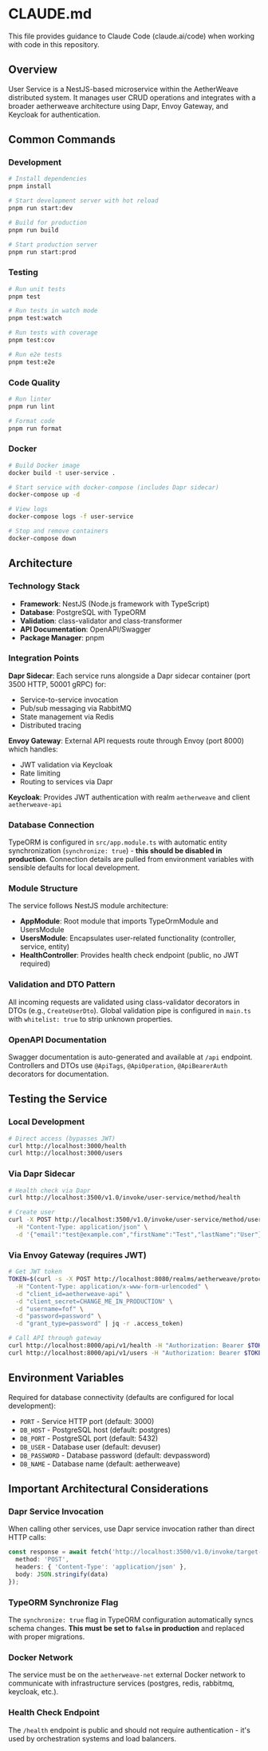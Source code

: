 # CLAUDE.md

This file provides guidance to Claude Code (claude.ai/code) when working with code in this repository.

## Overview

User Service is a NestJS-based microservice within the AetherWeave distributed system. It manages user CRUD operations and integrates with a broader aetherweave architecture using Dapr, Envoy Gateway, and Keycloak for authentication.

## Common Commands

### Development
```bash
# Install dependencies
pnpm install

# Start development server with hot reload
pnpm run start:dev

# Build for production
pnpm run build

# Start production server
pnpm run start:prod
```

### Testing
```bash
# Run unit tests
pnpm test

# Run tests in watch mode
pnpm test:watch

# Run tests with coverage
pnpm test:cov

# Run e2e tests
pnpm test:e2e
```

### Code Quality
```bash
# Run linter
pnpm run lint

# Format code
pnpm run format
```

### Docker
```bash
# Build Docker image
docker build -t user-service .

# Start service with docker-compose (includes Dapr sidecar)
docker-compose up -d

# View logs
docker-compose logs -f user-service

# Stop and remove containers
docker-compose down
```

## Architecture

### Technology Stack
- **Framework**: NestJS (Node.js framework with TypeScript)
- **Database**: PostgreSQL with TypeORM
- **Validation**: class-validator and class-transformer
- **API Documentation**: OpenAPI/Swagger
- **Package Manager**: pnpm

### Integration Points

**Dapr Sidecar**: Each service runs alongside a Dapr sidecar container (port 3500 HTTP, 50001 gRPC) for:
- Service-to-service invocation
- Pub/sub messaging via RabbitMQ
- State management via Redis
- Distributed tracing

**Envoy Gateway**: External API requests route through Envoy (port 8000) which handles:
- JWT validation via Keycloak
- Rate limiting
- Routing to services via Dapr

**Keycloak**: Provides JWT authentication with realm `aetherweave` and client `aetherweave-api`

### Database Connection
TypeORM is configured in `src/app.module.ts` with automatic entity synchronization (`synchronize: true`) - **this should be disabled in production**. Connection details are pulled from environment variables with sensible defaults for local development.

### Module Structure
The service follows NestJS module architecture:
- **AppModule**: Root module that imports TypeOrmModule and UsersModule
- **UsersModule**: Encapsulates user-related functionality (controller, service, entity)
- **HealthController**: Provides health check endpoint (public, no JWT required)

### Validation and DTO Pattern
All incoming requests are validated using class-validator decorators in DTOs (e.g., `CreateUserDto`). Global validation pipe is configured in `main.ts` with `whitelist: true` to strip unknown properties.

### OpenAPI Documentation
Swagger documentation is auto-generated and available at `/api` endpoint. Controllers and DTOs use `@ApiTags`, `@ApiOperation`, `@ApiBearerAuth` decorators for documentation.

## Testing the Service

### Local Development
```bash
# Direct access (bypasses JWT)
curl http://localhost:3000/health
curl http://localhost:3000/users
```

### Via Dapr Sidecar
```bash
# Health check via Dapr
curl http://localhost:3500/v1.0/invoke/user-service/method/health

# Create user
curl -X POST http://localhost:3500/v1.0/invoke/user-service/method/users \
  -H "Content-Type: application/json" \
  -d '{"email":"test@example.com","firstName":"Test","lastName":"User"}'
```

### Via Envoy Gateway (requires JWT)
```bash
# Get JWT token
TOKEN=$(curl -s -X POST http://localhost:8080/realms/aetherweave/protocol/openid-connect/token \
  -H "Content-Type: application/x-www-form-urlencoded" \
  -d "client_id=aetherweave-api" \
  -d "client_secret=CHANGE_ME_IN_PRODUCTION" \
  -d "username=fof" \
  -d "password=password" \
  -d "grant_type=password" | jq -r .access_token)

# Call API through gateway
curl http://localhost:8000/api/v1/health -H "Authorization: Bearer $TOKEN"
curl http://localhost:8000/api/v1/users -H "Authorization: Bearer $TOKEN"
```

## Environment Variables

Required for database connectivity (defaults are configured for local development):
- `PORT` - Service HTTP port (default: 3000)
- `DB_HOST` - PostgreSQL host (default: postgres)
- `DB_PORT` - PostgreSQL port (default: 5432)
- `DB_USER` - Database user (default: devuser)
- `DB_PASSWORD` - Database password (default: devpassword)
- `DB_NAME` - Database name (default: aetherweave)

## Important Architectural Considerations

### Dapr Service Invocation
When calling other services, use Dapr service invocation rather than direct HTTP calls:
```typescript
const response = await fetch('http://localhost:3500/v1.0/invoke/target-service/method/endpoint', {
  method: 'POST',
  headers: { 'Content-Type': 'application/json' },
  body: JSON.stringify(data)
});
```

### TypeORM Synchronize Flag
The `synchronize: true` flag in TypeORM configuration automatically syncs schema changes. **This must be set to `false` in production** and replaced with proper migrations.

### Docker Network
The service must be on the `aetherweave-net` external Docker network to communicate with infrastructure services (postgres, redis, rabbitmq, keycloak, etc.).

### Health Check Endpoint
The `/health` endpoint is public and should not require authentication - it's used by orchestration systems and load balancers.
